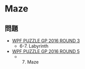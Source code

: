 # Maze

## 問題
- [WPF PUZZLE GP 2016 ROUND 3](../questions/wpfpgp2016-3.md)
	- 6-7. Labyrinth
- [WPF PUZZLE GP 2016 ROUND 5](../questions/wpfpgp2016-5.md)
	- 7. Maze
